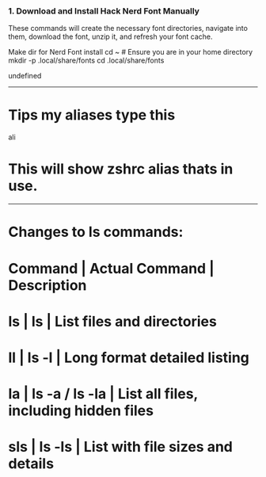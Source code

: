 ### 1. Download and Install Hack Nerd Font Manually

These commands will create the necessary font directories, navigate into them, download the font, unzip it, and refresh your font cache.

Make dir for Nerd Font install
cd ~ # Ensure you are in your home directory
mkdir -p .local/share/fonts
cd .local/share/fonts

undefined

---

# Tips my aliases type this
ali

# This will show zshrc alias thats in use.

---

# Changes to ls commands:
# Command | Actual Command | Description
# ls      | ls             | List files and directories
# ll      | ls -l          | Long format detailed listing
# la      | ls -a / ls -la | List all files, including hidden files
# sls     | ls -ls         | List with file sizes and details
